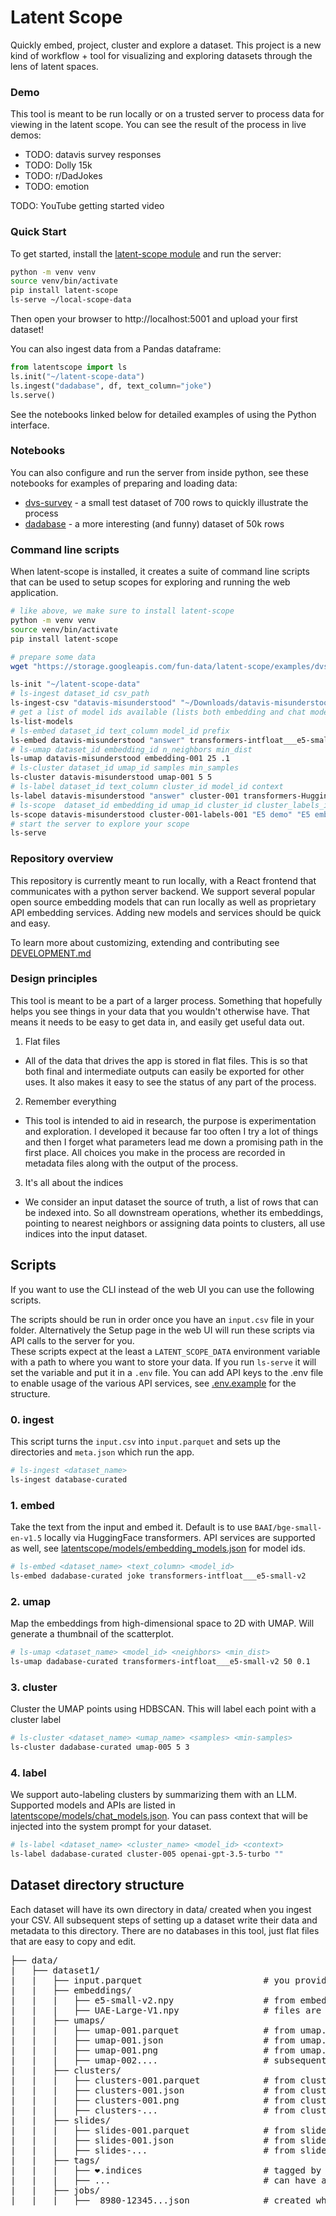 # Latent Scope

Quickly embed, project, cluster and explore a dataset. This project is a new kind of workflow + tool for visualizing and exploring datasets through the lens of latent spaces. 

### Demo
This tool is meant to be run locally or on a trusted server to process data for viewing in the latent scope. You can see the result of the process in live demos:
* TODO: datavis survey responses
* TODO: Dolly 15k
* TODO: r/DadJokes
* TODO: emotion

TODO: YouTube getting started video

### Quick Start
To get started, install the [latent-scope module]() and run the server:

```bash
python -m venv venv
source venv/bin/activate
pip install latent-scope
ls-serve ~/local-scope-data
```

Then open your browser to http://localhost:5001 and upload your first dataset!

You can also ingest data from a Pandas dataframe:
```python
from latentscope import ls
ls.init("~/latent-scope-data")
ls.ingest("dadabase", df, text_column="joke")
ls.serve()
```
See the notebooks linked below for detailed examples of using the Python interface.

### Notebooks
You can also configure and run the server from inside python, see these notebooks for examples of preparing and loading data:
* [dvs-survey](notebooks/dvs-survey.ipynb) - a small test dataset of 700 rows to quickly illustrate the process
* [dadabase](notebooks/dadabase.ipynb) - a more interesting (and funny) dataset of 50k rows

### Command line scripts
When latent-scope is installed, it creates a suite of command line scripts that can be used to setup scopes for exploring and running the web application.

```bash
# like above, we make sure to install latent-scope
python -m venv venv
source venv/bin/activate
pip install latent-scope

# prepare some data
wget "https://storage.googleapis.com/fun-data/latent-scope/examples/dvs-survey/datavis-misunderstood.csv" > ~/Downloads/datavis-misunderstood.csv

ls-init "~/latent-scope-data"
# ls-ingest dataset_id csv_path
ls-ingest-csv "datavis-misunderstood" "~/Downloads/datavis-misunderstood.csv"
# get a list of model ids available (lists both embedding and chat models available)
ls-list-models
# ls-embed dataset_id text_column model_id prefix
ls-embed datavis-misunderstood "answer" transformers-intfloat___e5-small-v2 ""
# ls-umap dataset_id embedding_id n_neighbors min_dist
ls-umap datavis-misunderstood embedding-001 25 .1
# ls-cluster dataset_id umap_id samples min_samples
ls-cluster datavis-misunderstood umap-001 5 5
# ls-label dataset_id text_column cluster_id model_id context
ls-label datavis-misunderstood "answer" cluster-001 transformers-HuggingFaceH4___zephyr-7b-beta
# ls-scope  dataset_id embedding_id umap_id cluster_id cluster_labels_id label description
ls-scope datavis-misunderstood cluster-001-labels-001 "E5 demo" "E5 embeddings summarized by Zephyr 7B"
# start the server to explore your scope
ls-serve
```

### Repository overview
This repository is currently meant to run locally, with a React frontend that communicates with a python server backend. We support several popular open source embedding models that can run locally as well as proprietary API embedding services. Adding new models and services should be quick and easy.

To learn more about customizing, extending and contributing see [DEVELOPMENT.md](DEVELOPMENT.md)


### Design principles
This tool is meant to be a part of a larger process. Something that hopefully helps you see things in your data that you wouldn't otherwise have. That means it needs to be easy to get data in, and easily get useful data out.

1. Flat files
  - All of the data that drives the app is stored in flat files. This is so that both final and intermediate outputs can easily be exported for other uses. It also makes it easy to see the status of any part of the process.
2. Remember everything
  - This tool is intended to aid in research, the purpose is experimentation and exploration. I developed it because far too often I try a lot of things and then I forget what parameters lead me down a promising path in the first place. All choices you make in the process are recorded in metadata files along with the output of the process.
3. It's all about the indices
  - We consider an input dataset the source of truth, a list of rows that can be indexed into. So all downstream operations, whether its embeddings, pointing to nearest neighbors or assigning data points to clusters, all use indices into the input dataset.


## Scripts
If you want to use the CLI instead of the web UI you can use the following scripts.

The scripts should be run in order once you have an `input.csv` file in your folder. Alternatively the Setup page in the web UI will run these scripts via API calls to the server for you.  
These scripts expect at the least a `LATENT_SCOPE_DATA` environment variable with a path to where you want to store your data. If you run `ls-serve` it will set the variable and put it in a `.env` file. You can add API keys to the .env file to enable usage of the various API services, see [.env.example](.env.example) for the structure.


### 0. ingest
This script turns the `input.csv` into `input.parquet` and sets up the directories and `meta.json` which run the app.

```bash
# ls-ingest <dataset_name>
ls-ingest database-curated
```

### 1. embed
Take the text from the input and embed it. Default is to use `BAAI/bge-small-en-v1.5` locally via HuggingFace transformers. API services are supported as well, see [latentscope/models/embedding_models.json](latentscope/models/embedding_models.json) for model ids. 

```bash
# ls-embed <dataset_name> <text_column> <model_id>
ls-embed dadabase-curated joke transformers-intfloat___e5-small-v2
```

### 2. umap
Map the embeddings from high-dimensional space to 2D with UMAP. Will generate a thumbnail of the scatterplot.
```bash
# ls-umap <dataset_name> <model_id> <neighbors> <min_dist>
ls-umap dadabase-curated transformers-intfloat___e5-small-v2 50 0.1
```


### 3. cluster
Cluster the UMAP points using HDBSCAN. This will label each point with a cluster label
```bash
# ls-cluster <dataset_name> <umap_name> <samples> <min-samples>
ls-cluster dadabase-curated umap-005 5 3
```

### 4. label
We support auto-labeling clusters by summarizing them with an LLM. Supported models and APIs are listed in [latentscope/models/chat_models.json](latentscope/models/chat_models.json). 
You can pass context that will be injected into the system prompt for your dataset.
```bash
# ls-label <dataset_name> <cluster_name> <model_id> <context>
ls-label dadabase-curated cluster-005 openai-gpt-3.5-turbo ""
```

## Dataset directory structure
Each dataset will have its own directory in data/ created when you ingest your CSV. All subsequent steps of setting up a dataset write their data and metadata to this directory.
There are no databases in this tool, just flat files that are easy to copy and edit.
<pre>
├── data/
|   ├── dataset1/
|   |   ├── input.parquet                       # you provide this file
|   |   ├── embeddings/
|   |   |   ├── e5-small-v2.npy                 # from embed-*.py, embedding vectors
|   |   |   ├── UAE-Large-V1.npy                # files are named after the model
|   |   ├── umaps/
|   |   |   ├── umap-001.parquet                # from umap.py, x,y coordinates
|   |   |   ├── umap-001.json                   # from umap.py, params used
|   |   |   ├── umap-001.png                    # from umap.py, thumbnail of plot
|   |   |   ├── umap-002....                    # subsequent runs increment
|   |   ├── clusters/
|   |   |   ├── clusters-001.parquet            # from clusters.py, cluster labels
|   |   |   ├── clusters-001.json               # from clusters.py, params used
|   |   |   ├── clusters-001.png                # from clusters.py, thumbnail of plot
|   |   |   ├── clusters-...                    # from clusters.py, thumbnail of plot
|   |   ├── slides/
|   |   |   ├── slides-001.parquet              # from slides.py, cluster labels
|   |   |   ├── slides-001.json                 # from slides.py, cluster labels
|   |   |   ├── slides-...                      # from slides.py, thumbnail of plot
|   |   ├── tags/
|   |   |   ├── ❤️.indices                       # tagged by UI, powered by server.py
|   |   |   ├── ...                             # can have arbitrary named tags
|   |   ├── jobs/
|   |   |   ├──  8980️-12345...json              # created when job is run via web UI
</pre>
